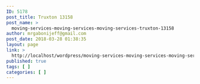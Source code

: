 ```yaml
---
ID: 5178
post_title: Truxton 13158
post_name: >
  moving-services-moving-services-moving-services-truxton-13158
author: mrgabonijeff@gmail.com
post_date: 2018-03-28 01:38:35
layout: page
link: >
  http://localhost/wordpress/moving-services-moving-services-moving-services-truxton-13158/
published: true
tags: [ ]
categories: [ ]
---
```

